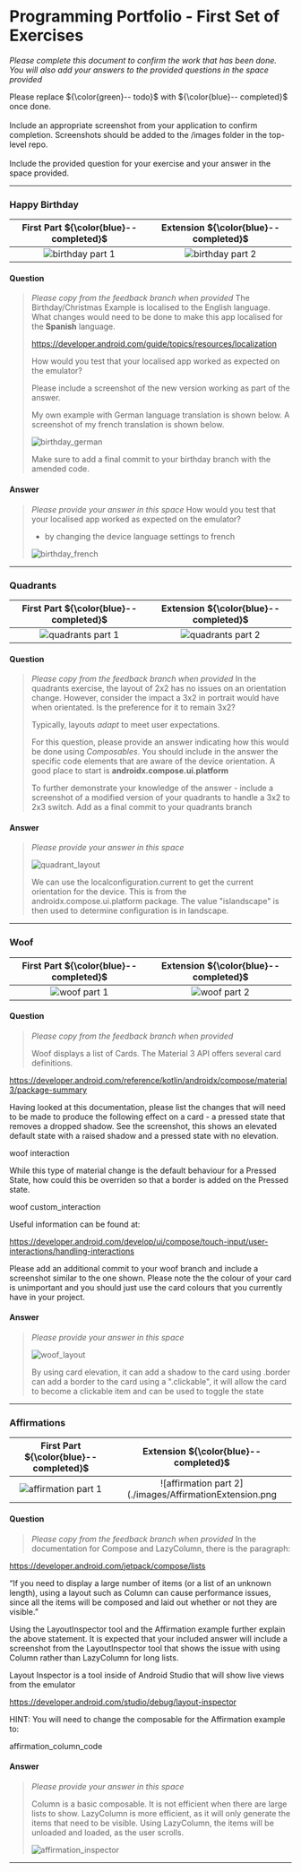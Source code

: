 # Programming Portfolio - First Set of Exercises

*Please complete this document to confirm the work that has been done. You will also add your answers to the provided 
questions in the space provided*

Please replace ${\color{green}-- todo}$ with ${\color{blue}-- completed}$ once done.\
\
Include an appropriate screenshot from your application to confirm completion. Screenshots should be added to 
the /images folder in the top-level repo.\
\
Include the provided question for your exercise and your answer in the space provided.

---

### Happy Birthday ###

| **First Part ${\color{blue}-- completed}$** |     **Extension ${\color{blue}-- completed}$**     |
|:-------------------------------------------:|:--------------------------------------------------:|
| ![birthday part 1](./images/Birthday1.png)  | ![birthday part 2](./images/birthdayExtension.png) |


#### Question ####
> *Please copy from the feedback branch when provided*
>  The Birthday/Christmas Example is localised to the English language. What changes would need to be done
> to make this app localised for the **Spanish** language.
>
> https://developer.android.com/guide/topics/resources/localization
>
> How would you test that your localised app worked as expected on the emulator?
> 
>
> Please include a screenshot of the new version working as part of the answer.
>
> My own example with German language translation is shown below.
> A screenshot of my french translation is shown below.
>
>  ![birthday_german](images/FrenchChristmas.png)
>
> Make sure to add a final commit to your birthday branch with the amended code.

>  
>  

#### Answer ####
> *Please provide your answer in this space*
> How would you test that your localised app worked as expected on the emulator?
> - by changing the device language settings to french
> 
> ![birthday_french](images/FrenchChristmas.png)
> 

---
### Quadrants ###

|     **First Part ${\color{blue}-- completed}$**     |     **Extension ${\color{blue}-- completed}$**      |
|:---------------------------------------------------:|:---------------------------------------------------:|
| ![quadrants part 1](./images/quadrantFirstTask.png) | ![quadrants part 2](./images/quadrantExtension.png) |


#### Question ####
> *Please copy from the feedback branch when provided*
>  In the quadrants exercise, the layout of 2x2 has no issues on an orientation change.
> However, consider the impact a 3x2 in portrait would have when orientated.
> Is the preference for it to remain 3x2?
>
> Typically, layouts *adapt* to meet user expectations.
>
>  
>
> For this question, please provide an answer indicating how this would be done using *Composables*.
> You should include in the answer the specific code elements that are aware of the device orientation.
> A good place to start is **androidx.compose.ui.platform**
>
> To further demonstrate your knowledge of the answer - include a screenshot of a modified version
> of your quadrants to handle a 3x2 to 2x3 switch. Add as a final commit to your quadrants branch
>  
>  

#### Answer ####
> *Please provide your answer in this space*
> 
> ![quadrant_layout](images/quadrantquestion.png)
> 
> We can use the localconfiguration.current to get the current orientation for the device. This is
> from the androidx.compose.ui.platform package. The value "islandscape" is then used to determine 
> configuration is in landscape. 
> 

---

### Woof ###

| **First Part ${\color{blue}-- completed}$** |    **Extension ${\color{blue}-- completed}$**     |
|:-------------------------------------------:|:-------------------------------------------------:|
|      ![woof part 1](./images/Woof.jpg)      | ![woof part 2](./images/Extension_Woof_Light.jpg) |


#### Question ####
> *Please copy from the feedback branch when provided*
>  
>  Woof displays a list of Cards. The Material 3 API offers several card definitions.

https://developer.android.com/reference/kotlin/androidx/compose/material3/package-summary

Having looked at this documentation, please list the changes that will need to be made to produce the following effect on a card - a pressed state that removes a dropped shadow. See the screenshot, this shows an elevated default state with a raised shadow and a pressed state with no elevation.

woof interaction

While this type of material change is the default behaviour for a Pressed State, how could this be overriden so that a border is added on the Pressed state.

woof custom_interaction

Useful information can be found at:

https://developer.android.com/develop/ui/compose/touch-input/user-interactions/handling-interactions

Please add an additional commit to your woof branch and include a screenshot similar to the one shown. Please note the the colour of your card is unimportant and you should just use the card colours that you currently have in your project.



>  

#### Answer ####
> *Please provide your answer in this space*
> 
> ![woof_layout](images/WoofQuestion.png)
> 
> By using card elevation, it can add a shadow to the card
> using .border can add a border to the card
> using a ".clickable", it will allow the card to become a clickable item and can be used to toggle the state
> 

---

### Affirmations ###

|        **First Part ${\color{blue}-- completed}$**         |       **Extension ${\color{blue}-- completed}$**        |
|:----------------------------------------------------------:|:-------------------------------------------------------:|
| ![affirmation part 1](./images/affirmation_first_part.png) | ![affirmation part 2](./images/AffirmationExtension.png |


#### Question ####
> *Please copy from the feedback branch when provided*
>  In the documentation for Compose and LazyColumn, there is the paragraph:

https://developer.android.com/jetpack/compose/lists

“If you need to display a large number of items (or a list of an unknown length), using a layout such as Column can cause performance issues, since all the items will be composed and laid out whether or not they are visible.”

Using the LayoutInspector tool and the Affirmation example further explain the above statement. It is expected that your included answer will include a screenshot from the LayoutInspector tool that shows the issue with using Column rather than LazyColumn for long lists.

Layout Inspector is a tool inside of Android Studio that will show live views from the emulator

https://developer.android.com/studio/debug/layout-inspector

HINT: You will need to change the composable for the Affirmation example to:

affirmation_column_code
>  
>  

#### Answer ####
> *Please provide your answer in this space*
> 
> Column is a basic composable. It is not efficient when there are large lists to show. LazyColumn 
> is more efficient, as it will only generate the  items that need to be visible. Using LazyColumn, 
> the items will be unloaded and loaded, as the user scrolls.
> 
> ![affirmation_inspector](images/affirmationInspector.png)

---


